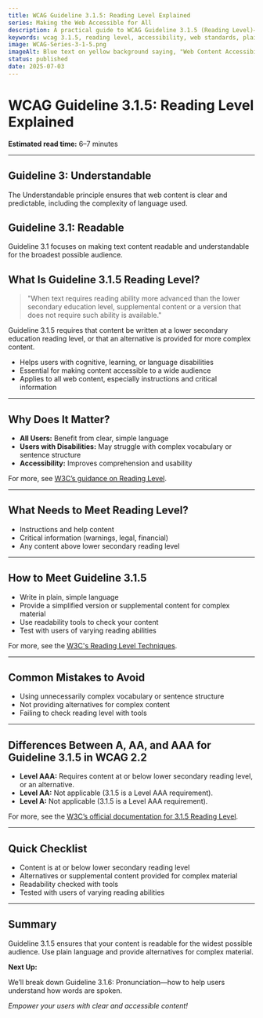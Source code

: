 ```yaml
---
title: WCAG Guideline 3.1.5: Reading Level Explained
series: Making the Web Accessible for All
description: A practical guide to WCAG Guideline 3.1.5 (Reading Level)—what it means, why it matters, and how to make your content readable for a wide audience.
keywords: wcag 3.1.5, reading level, accessibility, web standards, plain language, user experience
image: WCAG-Series-3-1-5.png
imageAlt: Blue text on yellow background saying, "Web Content Accessibiilty Guiedlines (WCAG) 3.1.5 Explained, Reading Level"
status: published
date: 2025-07-03
---
```


# **WCAG Guideline 3.1.5: Reading Level Explained**

**Estimated read time:** 6–7 minutes

---

## **Guideline 3: Understandable**

The Understandable principle ensures that web content is clear and predictable, including the complexity of language used.

## **Guideline 3.1: Readable**

Guideline 3.1 focuses on making text content readable and understandable for the broadest possible audience.

## **What Is Guideline 3.1.5 Reading Level?**

<!-- [Illustration: Web page with a readability score and plain language icon] -->

> "When text requires reading ability more advanced than the lower secondary education level, supplemental content or a version that does not require such ability is available."

Guideline 3.1.5 requires that content be written at a lower secondary education reading level, or that an alternative is provided for more complex content.

- Helps users with cognitive, learning, or language disabilities
- Essential for making content accessible to a wide audience
- Applies to all web content, especially instructions and critical information

---

## **Why Does It Matter?**

<!-- [Infographic: Reading level icon, plain language, and user with assistive tech] -->

- **All Users:** Benefit from clear, simple language
- **Users with Disabilities:** May struggle with complex vocabulary or sentence structure
- **Accessibility:** Improves comprehension and usability

For more, see [W3C’s guidance on Reading Level](https://www.w3.org/WAI/WCAG22/Understanding/reading-level.html).

---

## **What Needs to Meet Reading Level?**

<!-- [Grid: Instructions, critical information, and complex content] -->

- Instructions and help content
- Critical information (warnings, legal, financial)
- Any content above lower secondary reading level

---

## **How to Meet Guideline 3.1.5**

<!-- [Side-by-side: Good example (plain language) vs. Bad example (complex, technical language)] -->

- Write in plain, simple language
- Provide a simplified version or supplemental content for complex material
- Use readability tools to check your content
- Test with users of varying reading abilities

For more, see the [W3C's Reading Level Techniques](https://www.w3.org/WAI/WCAG22/Techniques/general/G153).

---

## **Common Mistakes to Avoid**

<!-- [Do/Don't graphic: Left side with plain language, right side with complex language] -->

- Using unnecessarily complex vocabulary or sentence structure
- Not providing alternatives for complex content
- Failing to check reading level with tools

---

## **Differences Between A, AA, and AAA for Guideline 3.1.5 in WCAG 2.2**

<!-- [Infographic: Three columns labeled A, AA, AAA with example requirements for each] -->

- **Level AAA:** Requires content at or below lower secondary reading level, or an alternative.
- **Level AA:** Not applicable (3.1.5 is a Level AAA requirement).
- **Level A:** Not applicable (3.1.5 is a Level AAA requirement).

For more, see the [W3C’s official documentation for 3.1.5 Reading Level](https://www.w3.org/WAI/WCAG22/Understanding/reading-level.html).

---

## **Quick Checklist**

<!-- [Checklist graphic: Icons for reading level, plain language, and alternative content] -->

- Content is at or below lower secondary reading level
- Alternatives or supplemental content provided for complex material
- Readability checked with tools
- Tested with users of varying reading abilities

---

## **Summary**

<!-- [Illustration: User reading content with a plain language icon] -->

Guideline 3.1.5 ensures that your content is readable for the widest possible audience. Use plain language and provide alternatives for complex material.

**Next Up:**

We’ll break down Guideline 3.1.6: Pronunciation—how to help users understand how words are spoken.

*Empower your users with clear and accessible content!*
